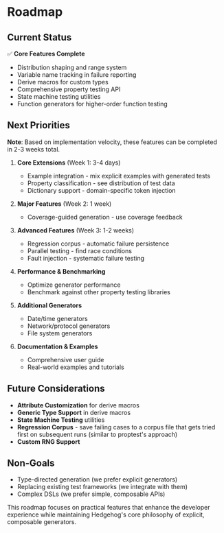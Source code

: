 # Roadmap

## Current Status

✅ **Core Features Complete**
- Distribution shaping and range system
- Variable name tracking in failure reporting  
- Derive macros for custom types
- Comprehensive property testing API
- State machine testing utilities
- Function generators for higher-order function testing

## Next Priorities

**Note**: Based on implementation velocity, these features can be completed in 2-3 weeks total.

1. **Core Extensions** (Week 1: 3-4 days)
   - Example integration - mix explicit examples with generated tests
   - Property classification - see distribution of test data
   - Dictionary support - domain-specific token injection

2. **Major Features** (Week 2: 1 week)
   - Coverage-guided generation - use coverage feedback

3. **Advanced Features** (Week 3: 1-2 weeks)
   - Regression corpus - automatic failure persistence
   - Parallel testing - find race conditions
   - Fault injection - systematic failure testing

4. **Performance & Benchmarking**
   - Optimize generator performance
   - Benchmark against other property testing libraries

5. **Additional Generators**
   - Date/time generators
   - Network/protocol generators
   - File system generators

6. **Documentation & Examples**
   - Comprehensive user guide
   - Real-world examples and tutorials

## Future Considerations

- **Attribute Customization** for derive macros
- **Generic Type Support** in derive macros
- **State Machine Testing** utilities
- **Regression Corpus** - save failing cases to a corpus file that gets tried first on subsequent runs (similar to proptest's approach)
- **Custom RNG Support**

## Non-Goals

- Type-directed generation (we prefer explicit generators)
- Replacing existing test frameworks (we integrate with them)
- Complex DSLs (we prefer simple, composable APIs)

This roadmap focuses on practical features that enhance the developer experience while maintaining Hedgehog's core philosophy of explicit, composable generators.